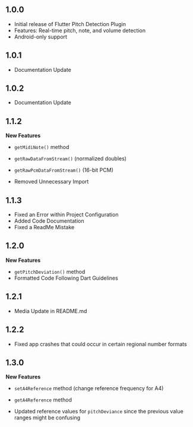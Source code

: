 ## 1.0.0

- Initial release of Flutter Pitch Detection Plugin
- Features: Real-time pitch, note, and volume detection
- Android-only support

## 1.0.1

- Documentation Update

## 1.0.2

- Documentation Update

## 1.1.2

**New Features**
- `getMidiNote()` method
- `getRawDataFromStream()` (normalized doubles)
- `getRawPcmDataFromStream()` (16-bit PCM)

- Removed Unnecessary Import

## 1.1.3

- Fixed an Error within Project Configuration
- Added Code Documentation
- Fixed a ReadMe Mistake

## 1.2.0

**New Features**
- `getPitchDeviation()` method
- Formatted Code Following Dart Guidelines

## 1.2.1

- Media Update in README.md

## 1.2.2

- Fixed app crashes that could occur in certain regional number formats

## 1.3.0

**New Features**
- `setA4Reference` method (change reference frequency for A4)
- `getA4Reference` method

- Updated reference values for `pitchDeviance` since the previous value ranges might be confusing